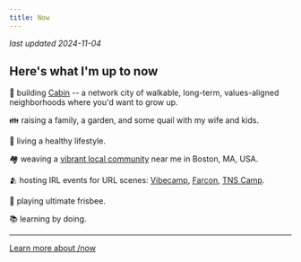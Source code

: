 ```yaml
---
title: Now
---
```


_last updated 2024-11-04_

## Here's what I'm up to now

🏡 building [Cabin](https://cabin.city) -- a network city of walkable, long-term, values-aligned neighborhoods where you'd want to grow up.

👪 raising a family, a garden, and some quail with my wife and kids.

🍎 living a healthy lifestyle.

🏘️ weaving a [vibrant local community](https://cabin.city/n/spy-pond) near me in Boston, MA, USA.

🫂 hosting IRL events for URL scenes: [Vibecamp](https://vibe.camp), [Farcon](https://farcon.xyz), [TNS Camp](https://tns.camp).

🥏 playing ultimate frisbee.

📚 learning by doing.

---

[Learn more about /now](https://nownownow.com/about)

